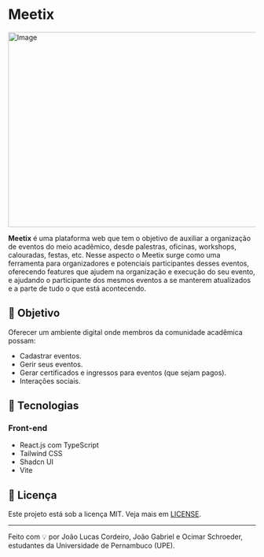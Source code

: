 # Meetix

<img width="1584" height="396" alt="Image" src="https://github.com/user-attachments/assets/1eae2fd1-7b60-4545-98eb-37166d977baf" />

**Meetix** é uma plataforma web que tem o objetivo de auxiliar a organização de eventos do meio acadêmico, desde palestras, oficinas, workshops, calouradas, festas, etc. Nesse aspecto o Meetix surge como uma ferramenta para organizadores e potenciais participantes desses eventos, oferecendo features que ajudem na organização e execução do seu evento, e ajudando o participante dos mesmos eventos a se manterem atualizados e a parte de tudo o que está acontecendo.

## 🎯 Objetivo

Oferecer um ambiente digital onde membros da comunidade acadêmica possam:

- Cadastrar eventos.
- Gerir seus eventos.
- Gerar certificados e ingressos para eventos (que sejam pagos).
- Interações sociais.

## 🧱 Tecnologias

### Front-end
- React.js com TypeScript
- Tailwind CSS
- Shadcn UI
- Vite



## 📄 Licença

Este projeto está sob a licença MIT. Veja mais em [LICENSE](./LICENSE).

---

Feito com 💡 por João Lucas Cordeiro, João Gabriel e Ocimar Schroeder, estudantes da Universidade de Pernambuco (UPE).

